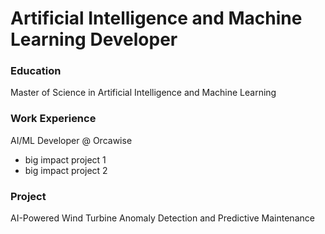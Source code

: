 # Artificial Intelligence and Machine Learning Developer

### Education
Master of Science in Artificial Intelligence and Machine Learning

### Work Experience
AI/ML Developer @ Orcawise
- big impact project 1
- big impact project 2

### Project
AI-Powered Wind Turbine Anomaly Detection and Predictive Maintenance
